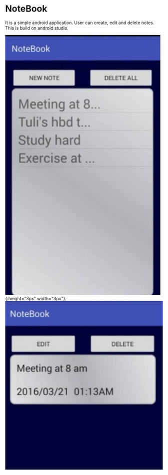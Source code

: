 # NoteBook

It is a simple android application. User can create, edit and delete notes. This is build on android studio.

![](n1.jpg){:height="3px" width="3px"}.
![](n2.jpg)
